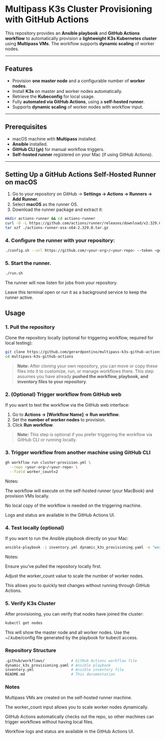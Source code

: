 # Multipass K3s Cluster Provisioning with GitHub Actions

This repository provides an **Ansible playbook** and **GitHub Actions workflow** to automatically provision a **lightweight K3s Kubernetes cluster** using **Multipass VMs**. The workflow supports **dynamic scaling** of worker nodes.

---

## Features

- Provision **one master node** and a configurable number of **worker nodes**.
- Install **K3s** on master and worker nodes automatically.
- Retrieve the **Kubeconfig** for local usage.
- Fully **automated via GitHub Actions**, using a **self-hosted runner**.
- Supports **dynamic scaling** of worker nodes with workflow input.

---

## Prerequisites

- macOS machine with **Multipass** installed.
- **Ansible** installed.
- **GitHub CLI (`gh`)** for manual workflow triggers.
- **Self-hosted runner** registered on your Mac (if using GitHub Actions).

---

## Setting Up a GitHub Actions Self-Hosted Runner on macOS

1. Go to your repository on GitHub → **Settings → Actions → Runners → Add Runner**.
2. Select **macOS** as the runner OS.
3. Download the runner package and extract it:

```bash
mkdir actions-runner && cd actions-runner
curl -O -L https://github.com/actions/runner/releases/download/v2.329.0/actions-runner-osx-x64-2.329.0.tar.gz
tar xzf ./actions-runner-osx-x64-2.329.0.tar.gz
```
### 4. Configure the runner with your repository:
```bash
./config.sh --url https://github.com/<your-org>/<your-repo> --token <generated-token>
```
### 5. Start the runner.
```bash
./run.sh
```
The runner will now listen for jobs from your repository.

Leave this terminal open or run it as a background service to keep the runner active.


## Usage

### 1. Pull the repository

Clone the repository locally (optional for triggering workflow, required for local testing):

```bash
git clone https://github.com/gerardpontino/multipass-k3s-github-actions.git
cd multipass-k3s-github-actions
```
> **Note:** After cloning your own repository, you can move or copy these files into it to customize, run, or manage workflows there. This step assumes you have already **pushed the workflow, playbook, and inventory files to your repository**.

### 2. (Optional) Trigger workflow from GitHub web

If you want to test the workflow via the GitHub web interface:

1. Go to **Actions → [Workflow Name] → Run workflow**.
2. Set the **number of worker nodes** to provision.
3. Click **Run workflow**.

> **Note:** This step is optional if you prefer triggering the workflow via GitHub CLI or running locally.


### 3. Trigger workflow from another machine using GitHub CLI
```bash
gh workflow run cluster-provision.yml \
  --repo <your-org>/<your-repo> \
  --field worker_count=2
```
Notes:

The workflow will execute on the self-hosted runner (your MacBook) and provision VMs locally.

No local copy of the workflow is needed on the triggering machine.

Logs and status are available in the GitHub Actions UI.

### 4. Test locally (optional)

If you want to run the Ansible playbook directly on your Mac:
```bash
ansible-playbook -i inventory.yml dynamic_k3s_provisioning.yaml -e "worker_count=2"
```
Notes:

Ensure you’ve pulled the repository locally first.

Adjust the worker_count value to scale the number of worker nodes.

This allows you to quickly test changes without running through GitHub Actions.

### 5. Verify K3s Cluster
After provisioning, you can verify that nodes have joined the cluster:
```bash
kubectl get nodes
```

This will show the master node and all worker nodes.
Use the ~/.kube/config file generated by the playbook for kubectl access.

### Repository Structure
```bash
.github/workflows/            # GitHub Actions workflow file
dynamic_k3s_provisioning.yaml # Ansible playbook
inventory.yml                 # Ansible inventory file
README.md                     # This documentation
```
### Notes

Multipass VMs are created on the self-hosted runner machine.

The worker_count input allows you to scale worker nodes dynamically.

GitHub Actions automatically checks out the repo, so other machines can trigger workflows without having local files.

Workflow logs and status are available in the GitHub Actions UI.
